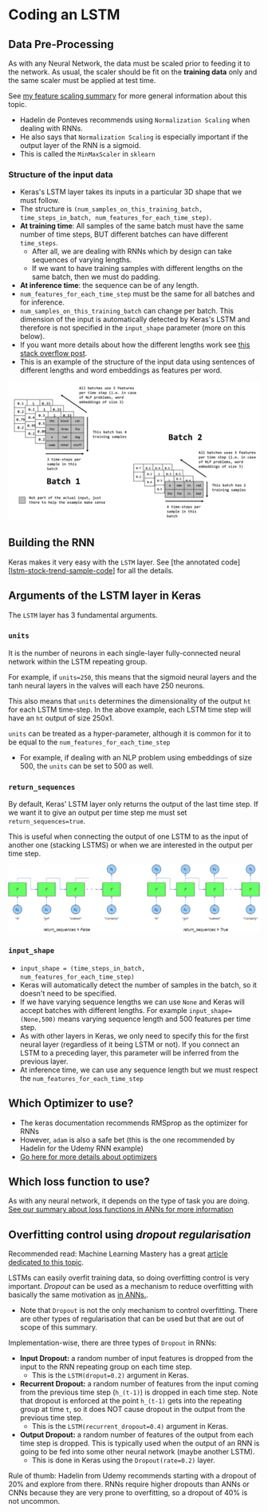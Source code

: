 # Coding an LSTM

## Data Pre-Processing

As with any Neural Network, the data must be scaled prior to feeding it to the network. As usual, the scaler should
be fit on the __training data__ only and the same scaler must be applied at test time.

See [my feature scaling summary][feature-scaling-summary] for more general information about this topic.

- Hadelin de Ponteves recommends using `Normalization Scaling` when dealing with RNNs.
- He also says that  `Normalization Scaling` is especially important if the output layer of the RNN is a sigmoid.
- This is called the `MinMaxScaler` in `sklearn`

### Structure of the input data

- Keras's LSTM layer takes its inputs in a particular 3D shape that we must follow.  
- The structure is `(num_samples_on_this_training_batch, time_steps_in_batch, num_features_for_each_time_step)`.
- __At training time__: All samples of the same batch must have the same number of time steps, BUT different batches 
can have different `time_steps`.
   - After all, we are dealing with RNNs which by design can take sequences of varying lengths.
   - If we want to have training samples with different lengths on the same batch, then we must do padding.
- __At inference time__: the sequence can be of any length.
- `num_features_for_each_time_step` must be the same for all batches and for inference.
- `num_samples_on_this_training_batch` can change per batch.  This dimension of the input is automatically detected
by Keras's LSTM and therefore is not specified in the `input_shape` parameter (more on this below).
- If you want more details about how the different lengths work see [this stack overflow post][keras-lstm-with-different-sequence-lengths].
- This is an example of the structure of the input data using sentences of different lengths and word embeddings as
features per word.

 ![Keras LSTM input structure][keras-lstm-input-structure]


## Building the RNN
Keras makes it very easy with the `LSTM` layer. See [the annotated code][[lstm-stock-trend-sample-code]] for all the details.

## Arguments of the LSTM layer in Keras
The `LSTM` layer has 3 fundamental arguments.

### `units`
It is the number of neurons in each single-layer fully-connected neural network within the LSTM repeating group.

For example, if `units=250`, this means that the sigmoid neural layers and the tanh neural layers in the valves will
each have 250 neurons.

This also means that `units` determines the dimensionality of the output `ht` for each LSTM time-step. In the above
example, each LSTM time step will have an `ht` output of size 250x1.

`units` can be treated as a hyper-parameter, although it is common for it to be equal to the 
`num_features_for_each_time_step` 
- For example, if dealing with an NLP problem using embeddings of size 500, the `units` can be set to 500 as well. 


### `return_sequences`
By default, Keras' LSTM layer only returns the output of the last time step. If we want it to give an 
output per time step me must set `return_sequences=true`.

This is useful when connecting the output of one LSTM to as the input of another one (stacking LSTMS) or when we are
interested in the output per time step.

![keras lstm return sequence][keras-lstm-return-sequences-diagram]

### `input_shape`
- `input_shape = (time_steps_in_batch, num_features_for_each_time_step)`
- Keras will automatically detect the number of samples in the batch, so it doesn't need to be specified.
- If we have varying sequence lengths we can use `None` and Keras will accept batches with different lengths. For example
`input_shape=(None,500)` means varying sequence length and 500 features per time step.
- As with other layers in Keras, we only need to specify this for the first neural layer (regardless of it being LSTM or not). 
If you connect an LSTM to a preceding layer, this parameter will be inferred from the previous layer.
- At inference time, we can use any sequence length but we must respect the `num_features_for_each_time_step`

## Which Optimizer to use?
- The keras documentation recommends RMSprop as the optimizer for RNNs
- However, `adam` is also a safe bet (this is the one recommended by Hadelin for the Udemy RNN example)
- [Go here for more details about optimizers][ann-selecting-the-optimizer]

## Which loss function to use?
As with any neural network, it depends on the type of task you are doing. 
[See our summary about loss functions in ANNs for more information][ann-which-loss-function]
 
 
 ## Overfitting control using _dropout regularisation_
 
 Recommended read: Machine Learning Mastery has a great [article dedicated to this topic][mlm-lstm-dropout].
 
 LSTMs can easily overfit training data, so doing overfitting control is very important. _Dropout_ can be used as a 
 mechanism to reduce overfitting with basically the same motivation as [in ANNs.][dropout-in-anns].
 
 - Note that `Dropout` is not the only mechanism to control overfitting. There are other types of regularisation that 
 can be used but that are out of scope of this summary. 
 
 Implementation-wise, there are three types of `Dropout` in RNNs:
 - __Input Dropout:__ a random number of input features is dropped from the input to the RNN repeating group on each time step.
    - This is the `LSTM(droput=0.2)` argument in Keras.
 - __Recurrent Dropout:__ a random number of features from the input coming from the previous time step (`h_(t-1)`) is
 dropped in each time step.  Note that dropout is enforced at the point `h_(t-1)` gets into the repeating group at 
 time `t`, so it does NOT cause dropout in the output from the previous time step.
   - This is the `LSTM(recurrent_dropout=0.4)` argument in Keras.
 - __Output Dropout:__ a random number of features of the output from each time step is dropped.  This is typically used
 when the output of an RNN is going to be fed into some other neural network (maybe another LSTM).
   - This is done in Keras using the `Dropout(rate=0.2)` layer.
   

Rule of thumb: Hadelin from Udemy recommends starting with a dropout of 20% and explore from there.
RNNs require higher dropouts than ANNs or CNNs because they are very prone to overfitting, so a dropout
of 40% is not uncommon.
 
 
[feature-scaling-summary]: https://github.com/serodriguez68/machine-learning-cheatsheet/blob/master/cheatsheets/Part%201%20-%20Data%20Preprocessing/data-preprocessing.md#feature-scaling
[keras-lstm-return-sequences-diagram]: ./Keras-LSTM-return-sequences-diagram.png
[keras-lstm-with-different-sequence-lengths]:https://datascience.stackexchange.com/questions/26366/training-an-rnn-with-examples-of-different-lengths-in-keras
[keras-lstm-input-structure]: ./keras-lstm-input-structure.png
[lstm-stock-trend-sample-code]: ../../../annotated_code/volume_1_supervised_deep_learning/part_3_recurrent_neural_networks/lstm_stock_trend_regression.py
[ann-selecting-the-optimizer]: ../Part%201%20-%20Artificial%20Neural%20Networks%20(ANN)/2-coding-an-ann.md#selecting-the-optimizer
[ann-which-loss-function]: ../Part%201%20-%20Artificial%20Neural%20Networks%20(ANN)/2-coding-an-ann.md#which-loss-function-to-use
[dropout-in-anns]: ../Part%201%20-%20Artificial%20Neural%20Networks%20(ANN)/2-coding-an-ann.md#overfitting-control-using-_dropout-regularisation_
[mlm-lstm-dropout]: https://machinelearningmastery.com/use-dropout-lstm-networks-time-series-forecasting/

